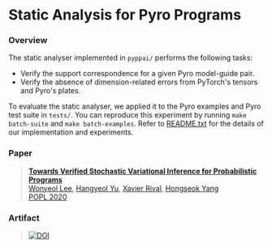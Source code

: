 # Static Analysis for Pyro Programs

### Overview

The static analyser implemented in `pyppai/` performs the following tasks:

- Verify the support correspondence for a given Pyro model-guide pair.
- Verify the absence of dimension-related errors from PyTorch's tensors and Pyro's plates.

To evaluate the static analyser, we applied it to the Pyro examples and Pyro test suite in `tests/`.
You can reproduce this experiment by running `make batch-suite` and `make batch-examples`.
Refer to [README.txt](README.txt) for the details of our implementation and experiments.

### Paper

> [**Towards Verified Stochastic Variational Inference for Probabilistic Programs**](https://arxiv.org/abs/1907.08827)</br>
> [Wonyeol Lee](https://cs.stanford.edu/people/wonyeol/),
> [Hangyeol Yu](https://scholar.google.com/citations?user=kGdWuzwAAAAJ),
> [Xavier Rival](https://www.di.ens.fr/~rival/),
> [Hongseok Yang](https://sites.google.com/view/hongseokyang/)</br>
> [POPL 2020](https://popl20.sigplan.org/)

### Artifact

> [![DOI](https://zenodo.org/badge/DOI/10.5281/zenodo.3545194.svg)](https://doi.org/10.5281/zenodo.3545194)

